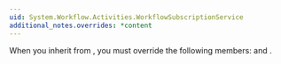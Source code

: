 ```yaml
---
uid: System.Workflow.Activities.WorkflowSubscriptionService
additional_notes.overrides: *content
---
```


<p>When you inherit from <xref href="System.Workflow.Activities.WorkflowSubscriptionService"></xref>, you must override the following members: <xref href="System.Workflow.Activities.WorkflowSubscriptionService.CreateSubscription(System.Workflow.Activities.MessageEventSubscription)"></xref> and <xref href="System.Workflow.Activities.WorkflowSubscriptionService.DeleteSubscription(System.Guid)"></xref>.</p>


